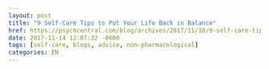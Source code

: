 ```yaml
---
layout: post
title: "9 Self-Care Tips to Put Your Life Back in Balance"
href: https://psychcentral.com/blog/archives/2017/11/10/9-self-care-tips-to-put-your-life-back-in-balance/
date: 2017-11-14 12:07:32 -0600
tags: [self-care, blogs, advice, non-pharmacological]
categories: EN
---
```

